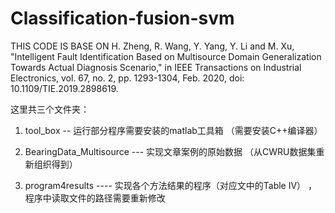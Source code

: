 # Classification-fusion-svm

THIS CODE IS BASE ON H. Zheng, R. Wang, Y. Yang, Y. Li and M. Xu, "Intelligent Fault Identification Based on Multisource Domain Generalization Towards Actual Diagnosis Scenario," in IEEE Transactions on Industrial Electronics, vol. 67, no. 2, pp. 1293-1304, Feb. 2020, doi: 10.1109/TIE.2019.2898619.




这里共三个文件夹：

1. tool_box  -- 运行部分程序需要安装的matlab工具箱 （需要安装C++编译器）

2. BearingData_Multisource --- 实现文章案例的原始数据 （从CWRU数据集重新组织得到）

3. program4results ---- 实现各个方法结果的程序（对应文中的Table IV） ，程序中读取文件的路径需要重新修改
